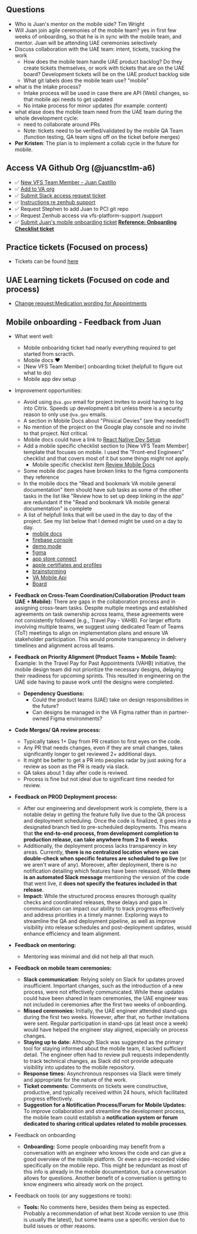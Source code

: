 

## Questions
- Who is Juan's mentor on the mobile side? Tim Wright
- Will Juan join agile ceremonies of the mobile team? yes in first few weeks of onboarding, so that he is in sync with the mobile team, and mentor. Juan will be attending UAE ceremonies selectively
- Discuss collaboration with the UAE team: intent, tickets, tracking the work
  - How does the mobile team handle UAE product backlog? Do they create tickets themselves, or work with tickets that are on the UAE board? Development tickets will be on the UAE product backlog side
  - What git labels does the mobile team use? "mobile"
- what is the intake process?
  - Intake process will be used in case there are API (Web) changes, so that mobile api needs to get updated
  - No intake process for minor updates (for example: content)
- what elase does the mobile team need from the UAE team during the whole development cycle:
  - need to collaborate around PRs
  - Note: tickets need to be verified/validated by the mobile QA Team (function testing, QA team signs off on the ticket before merges)
- **Per Kristen**: The plan is to implement a collab cycle in the future for mobile.



## Access VA Github Org (@juancstlm-a6) 
- ✅ [New VFS Team Member - Juan Castillo](https://github.com/department-of-veterans-affairs/va.gov-team/issues/90722)
- ✅ [Add to VA org](https://github.com/department-of-veterans-affairs/github-user-requests/issues/23668)
- ✅ [Submit Slack access request ticket](https://github.com/department-of-veterans-affairs/va.gov-team/issues/92757)
- ✅ [Instructions re zenhub support](https://dsva.slack.com/archives/C05BRLN52HJ/p1724962990511469)
- ✅ Request Stephen to add Juan to PCI git repo
- ✅ Request Zenhub access via vfs-platform-support  /support
- ✅ [Submit Juan's mobile onboarding ticket](https://github.com/department-of-veterans-affairs/va-mobile-app/issues/9575) [**Reference: Onboarding Checklist ticket**](https://github.com/department-of-veterans-affairs/va-mobile-app/issues/new?assignees=timwright12&labels=onboarding&projects=&template=onboarding-request-engineering.yml&title=Onboarding%3A+%5Bname%5D)

## Practice tickets (Focused on process)
- Tickets can be found [here](https://github.com/department-of-veterans-affairs/va-mobile-app/labels/Good%20first%20issue)

## UAE Learning tickets (Focused on code and process)
- [Change request:Medication wording for Appointments](https://github.com/department-of-veterans-affairs/va-mobile-app/issues/9373)

## Mobile onboarding - Feedback from Juan
- What went well:
   - Mobile onboaridng ticket had nearly everything required to get started from scracth.
   - Mobile docs ❤️
   - [New VFS Team Member] onboarding ticket (helpfull to figure out what to do)
   - Mobile app dev setup
- Improvement opportunities:
  - Avoid using `@va.gov` email for project invites to avoid having to log into Citrix. Speeds up development a bit unless there is a security reason to only use `@va.gov` emails.
  - A section in Mobile Docs about "Phisical Devies" (are they needed?)
  - No mention of the project on the Google play console and no invite to that project. Not critical.
  - Mobile docs could have a link to [React Native Dev Setup](https://reactnative.dev/docs/set-up-your-environment) 
  - Add a mobile specific checklist section to [New VFS Team Member] template that focuses on mobile. I used the "Front-end Engineers" checklist and that covers most of it but some things might not apply.
    - Mobile specific checklist item [Review Mobile Docs](https://department-of-veterans-affairs.github.io/va-mobile-app/docs/intro) 
  - Some mobile doc pages have broken links to the figma components they reference
  - In the mobile docs the "Read and bookmark VA mobile general documentation" item should have sub tasks as some of the other tasks in the list like "Review how to set up deep linking in the app" are redundant if the "Read and bookmark VA mobile general documentation" is complete
  - A list of helpfull links that will be used in the day to day of the project. See my list below that I demed might be used on a day to day.
      - [mobile docs](https://department-of-veterans-affairs.github.io/va-mobile-app/)
      - [firebase console](https://console.firebase.google.com/u/1/project/va-mobile-app/settings/general/android:gov.va.mobileapp?pli=1)
      - [demo mode](https://github.com/department-of-veterans-affairs/va.gov-team/tree/master/products/va-mobile-app/Mobile%20Demo%20Mode)
      - [figma](https://www.figma.com/design/QVLPB3eOunmKrgQOuOt0SU/Flagship-Library---%F0%9F%93%90-Resource---VA-Mobile?node-id=719-1428&node-type=canvas&t=Blz3thJ0kHTAaGrb-0)
      - [app store connect](https://appstoreconnect.apple.com/)
      - [apple certifiates and profiles](https://developer.apple.com/account/resources/certificates/list)
      - [brainstorming](https://balsamiq.cloud/s4uw4la/pnnwuqv/r8E01)
      - [VA Mobile Api](https://department-of-veterans-affairs.github.io/va-mobile-app/api/)
      - [Board](https://app.zenhub.com/workspaces/va-mobile-60f1a34998bc75000f2a489f/board)
- **Feedback on Cross-Team Coordination/Collaboration (Product team UAE + Mobile):**
There are gaps in the collaboration process and in assigning cross-team tasks. Despite multiple meetings and established agreements on task ownership across teams, these agreements were not consistently followed (e.g., Travel Pay - VAHB). For larger efforts involving multiple teams, we suggest using dedicated Team of Teams (ToT) meetings to align on implementation plans and ensure VA stakeholder participation. This would promote transparency in delivery timelines and alignment across all teams.
- **Feedback on Priority Alignment (Product Teams + Mobile Team):**
Example: In the Travel Pay for Past Appointments (VAHB) initiative, the mobile design team did not prioritize the necessary designs, delaying their readiness for upcoming sprints. This resulted in engineering on the UAE side having to pause work until the designs were completed.

   - **Dependency Questions:**
     - Could the product teams (UAE) take on design responsibilities in the future?
     - Can designs be managed in the VA Figma rather than in partner-owned Figma environments?

- **Code Merges/ QA review process:**
  - Typically takes 1+ Day from PR creation to first eyes on the code.
  - Any PR that needs changes, even if they are small changes, takes significantly longer to get reviewed 2+ additional days. 
  - It might be better to get a PR into peoples radar by just asking for a review as soon as the PR is ready via slack.
  - QA takes about 1 day after code is reviwed.
  - Process is fine but not ideal due to significant time needed for review.
  
- **Feedback on PROD Deployment process:** 
  - After our engineering and development work is complete, there is a notable delay in getting the feature fully live due to the QA process and deployment scheduling. Once the code is finalized, it goes into a designated branch tied to pre-scheduled deployments. This means that **the end-to-end process, from development completion to production release, can take anywhere from 2 to 6 weeks**.
  - Additionally, the deployment process lacks transparency in key areas. Currently, **there is no centralized location where we can double-check when specific features are scheduled to go live** (or we aren't ware of any). Moreover, after deployment, there is no notification detailing which features have been released. While **there is an automated Slack message**  mentioning the version of the code that went live, it **does not specify the features included in that release**.
  - **Impact:** While the structured process ensures thorough quality checks and coordinated releases, these delays and gaps in communication can impact our ability to track progress effectively and address priorities in a timely manner. Exploring ways to streamline the QA and deployment pipeline, as well as improve visibility into release schedules and post-deployment updates, would enhance efficiency and team alignment.

  
- **Feedback on mentoring:**
  - Mentoring was minimal and did not help all that much. 

- **Feedback on mobile team ceremonies:** 
  - **Slack communication**: Relying solely on Slack for updates proved insufficient. Important changes, such as the introduction of a new process, were not effectively communicated. While these updates could have been shared in team ceremonies, the UAE engineer was not included in ceremonies after the first two weeks of onboarding.
  - **Missed ceremonies:** Initially, the UAE engineer attended stand-ups during the first two weeks. However, after that, no further invitations were sent. Regular participation in stand-ups (at least once a week) would have helped the engineer stay aligned, especially on process changes.
  - **Staying up to date:** Although Slack was suggested as the primary tool for staying informed about the mobile team, it lacked sufficient detail. The engineer often had to review pull requests independently to track technical changes, as Slack did not provide adequate visibility into updates to the mobile repository.
  - **Response times:** Asynchronous responses via Slack were timely and appropriate for the nature of the work.
  - **Ticket comments:** Comments on tickets were constructive, productive, and typically received within 24 hours, which facilitated progress effectively.
  - **Suggestion for a Notification Process/Forum for Mobile Updates:** To improve collaboration and streamline the development process, the mobile team could establish a **notification system or forum dedicated to sharing critical updates related to mobile processes**. 

- Feedback on onboarding
  - **Onboarding:** Some people onboarding may benefit from a conversation with an engineer who knows the code and can give a good overview of the mobile platform. Or even a pre-recorded video specifically on the mobile repo. This might be redundant as most of this info is already in the mobile documentation, but a conversation allows for questions. Another benefit of a conversation is getting to know engineers who already work on the project.

- Feedback on tools (or any suggestions re tools):
  - **Tools:** No comments here, besides them being as expected. Probably a recommendation of what best Xcode version to use (this is usually the latest), but some teams use a specific version due to build issues or other reasons.

